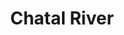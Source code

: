 ---
title: "Chatal River"
title_bn: "চাতাল নদী"
description: "It started from the Jamuna River in Jamalpur, flowed through Madarganj and Sharishabari and falls into Jhinai or Jamuna River."
---